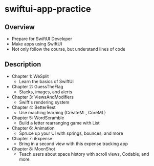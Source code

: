 # swiftui-app-practice

## Overview
- Prepare for SwiftUI Developer
- Make apps using SwiftUI
- Not only follow the course, but understand lines of code

## Description
- Chapter 1: WeSplit
  - Learn the basics of SwiftUI
- Chapter 2: GuessTheFlag
  - Stacks, images, and alerts
- Chapter 3: ViewsAndModifiers
  - Swift's rendering system
- Chapter 4: BetterRest
  - Use maching learning (CreateML, CoreML)
- Chapter 5: WordScramble
  - Build a letter rearranging game with List
- Chapter 6: Animation
  - Spruce up your UI with springs, bounces, and more
- Chapter 7: iExpense
  - Bring in a second view with this expense tracking app
- Chapter 8: MoonShot
  - Teach users about space history with scroll views, Codable, and more
